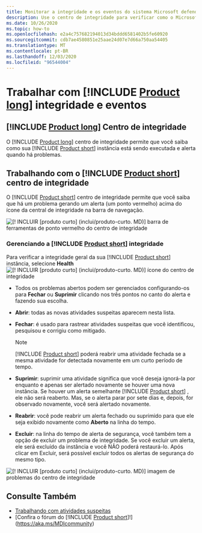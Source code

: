 ```yaml
---
title: Monitorar a integridade e os eventos do sistema Microsoft defender for Identity
description: Use o centro de integridade para verificar como o Microsoft defender for Identity Service está funcionando e seja alertado sobre possíveis problemas e exibir eventos do sistema no Visualizador de eventos.
ms.date: 10/26/2020
ms.topic: how-to
ms.openlocfilehash: e2a4c757682194013d34bddd6581402b5fe60920
ms.sourcegitcommit: cdb7ae4580851e25aae24d07e7d66a750aa54405
ms.translationtype: MT
ms.contentlocale: pt-BR
ms.lasthandoff: 12/03/2020
ms.locfileid: "96544004"
---
```

# <a name="work-with-product-long-health-and-events"></a>Trabalhar com [!INCLUDE [Product long](includes/product-long.md)] integridade e eventos

## <a name="product-long-health-center"></a>[!INCLUDE [Product long](includes/product-long.md)] Centro de integridade

O [!INCLUDE [Product long](includes/product-long.md)] centro de integridade permite que você saiba como sua [!INCLUDE [Product short](includes/product-short.md)] instância está sendo executada e alerta quando há problemas.

## <a name="working-with-the-product-short-health-center"></a>Trabalhando com o [!INCLUDE [Product short](includes/product-short.md)] centro de integridade

O [!INCLUDE [Product short](includes/product-short.md)] centro de integridade permite que você saiba que há um problema gerando um alerta (um ponto vermelho) acima do ícone da central de integridade na barra de navegação.

![[! INCLUIR [produto curto] (inclui/produto-curto. MD)] barra de ferramentas de ponto vermelho do centro de integridade](media/health-bar.png)

### <a name="managing-product-short-health"></a>Gerenciando a [!INCLUDE [Product short](includes/product-short.md)] integridade

Para verificar a integridade geral da sua [!INCLUDE [Product short](includes/product-short.md)] instância, selecione **Health** ![ [! INCLUIR [produto curto] (inclui/produto-curto. MD)] ícone do centro de integridade](media/red-dot.png)

- Todos os problemas abertos podem ser gerenciados configurando-os para **Fechar** ou **Suprimir** clicando nos três pontos no canto do alerta e fazendo sua escolha.

- **Abrir**: todas as novas atividades suspeitas aparecem nesta lista.

- **Fechar**: é usado para rastrear atividades suspeitas que você identificou, pesquisou e corrigiu como mitigado.

    > [!NOTE]
    > [!INCLUDE [Product short](includes/product-short.md)] poderá reabrir uma atividade fechada se a mesma atividade for detectada novamente em um curto período de tempo.

- **Suprimir**: suprimir uma atividade significa que você deseja ignorá-la por enquanto e apenas ser alertado novamente se houver uma nova instância. Se houver um alerta semelhante [!INCLUDE [Product short](includes/product-short.md)] , ele não será reaberto. Mas, se o alerta parar por sete dias e, depois, for observado novamente, você será alertado novamente.

- **Reabrir**: você pode reabrir um alerta fechado ou suprimido para que ele seja exibido novamente como **Aberto** na linha do tempo.

- **Excluir**: na linha do tempo de alerta de segurança, você também tem a opção de excluir um problema de integridade. Se você excluir um alerta, ele será excluído da instância e você NÃO poderá restaurá-lo. Após clicar em Excluir, será possível excluir todos os alertas de segurança do mesmo tipo.

![[! INCLUIR [produto curto] (inclui/produto-curto. MD)] imagem de problemas do centro de integridade](media/health-issue.png)

## <a name="see-also"></a>Consulte Também

- [Trabalhando com atividades suspeitas](working-with-suspicious-activities.md)
- [Confira o fórum do [!INCLUDE [Product short](includes/product-short.md)]!](https://aka.ms/MDIcommunity)
